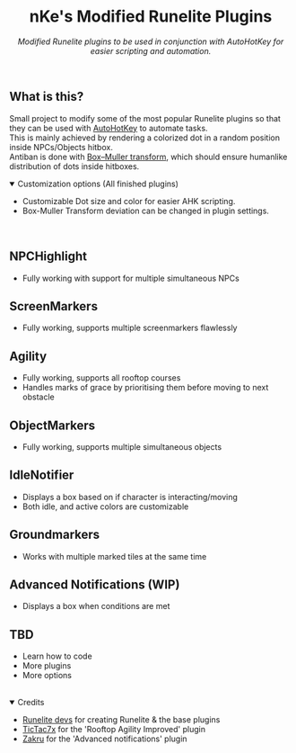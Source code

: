 <div align="center">
  <h1>nKe's Modified Runelite Plugins</h1>
  <p>
    <i>Modified Runelite plugins to be used in conjunction with AutoHotKey for easier scripting and automation.</i>
  </p>
</div>
</br>

<h2>What is this?</h2>
<p>
  Small project to modify some of the most popular Runelite plugins so that they can be used with <a target="_blank" href="https://www.autohotkey.com/">AutoHotKey</a> to automate tasks. </br>
  This is mainly achieved by rendering a colorized dot in a random position inside NPCs/Objects hitbox. </br>
  Antiban is done with <a target="_blank" href="https://en.wikipedia.org/wiki/Box%E2%80%93Muller_transform">Box–Muller transform</a>, which should ensure humanlike distribution of dots inside hitboxes.
</p>
<details open>
<summary>Customization options (All finished plugins)</summary>

- Customizable Dot size and color for easier AHK scripting.
- Box-Muller Transform deviation can be changed in plugin settings.
</details>
</br>

## NPCHighlight
- Fully working with support for multiple simultaneous NPCs

## ScreenMarkers
- Fully working, supports multiple screenmarkers flawlessly

## Agility
- Fully working, supports all rooftop courses
- Handles marks of grace by prioritising them before moving to next obstacle

## ObjectMarkers
- Fully working, supports multiple simultaneous objects

## IdleNotifier
- Displays a box based on if character is interacting/moving
- Both idle, and active colors are customizable

## Groundmarkers
- Works with multiple marked tiles at the same time

## Advanced Notifications (WIP)
- Displays a box when conditions are met

## TBD
- Learn how to code
- More plugins
- More options

</br>
<details open>
<summary>Credits</summary>

  - [Runelite devs](https://github.com/runelite/runelite) for creating Runelite & the base plugins
  - [TicTac7x](https://github.com/TicTac7x/runelite-plugins/tree/plugin-rooftops) for the 'Rooftop Agility Improved' plugin
  - [Zakru](https://github.com/Zakru/advanced-notifications) for the 'Advanced notifications' plugin
</details>
